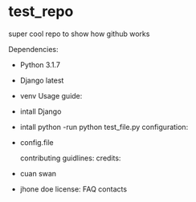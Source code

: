 # test_repo
super cool repo to show how github works

Dependencies:
 - Python 3.1.7
 - Django latest
 - venv
Usage guide:
 - intall Django
 - intall python
 -run python test_file.py
configuration:
 - config.file

   contributing guidlines:
credits:
- cuan swan
- jhone doe
license:
FAQ contacts
